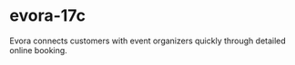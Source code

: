 # evora-17c
Evora connects customers with event organizers quickly through detailed online booking.
